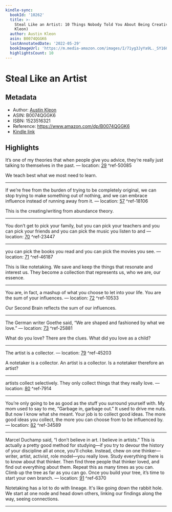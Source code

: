 ```yaml
---
kindle-sync:
  bookId: '10262'
  title: >-
    Steal Like an Artist: 10 Things Nobody Told You About Being Creative (Austin
    Kleon)
  author: Austin Kleon
  asin: B0074QGGK6
  lastAnnotatedDate: '2022-05-29'
  bookImageUrl: 'https://m.media-amazon.com/images/I/71yg3JyYa9L._SY160.jpg'
  highlightsCount: 10
---
```

# Steal Like an Artist
## Metadata
* Author: [Austin Kleon](https://www.amazon.com/Austin-Kleon/e/B002HDCKJ2/ref=dp_byline_cont_ebooks_1)
* ASIN: B0074QGGK6
* ISBN: 1523516321
* Reference: https://www.amazon.com/dp/B0074QGGK6
* [Kindle link](kindle://book?action=open&asin=B0074QGGK6)

## Highlights
It’s one of my theories that when people give you advice, they’re really just talking to themselves in the past. — location: [29](kindle://book?action=open&asin=B0074QGGK6&location=29) ^ref-50085

We teach best what we most need to learn.

---
If we’re free from the burden of trying to be completely original, we can stop trying to make something out of nothing, and we can embrace influence instead of running away from it. — location: [57](kindle://book?action=open&asin=B0074QGGK6&location=57) ^ref-18106

This is the creating/writing from abundance theory.

---
You don’t get to pick your family, but you can pick your teachers and you can pick your friends and you can pick the music you listen to and — location: [70](kindle://book?action=open&asin=B0074QGGK6&location=70) ^ref-23447

---
you can pick the books you read and you can pick the movies you see. — location: [71](kindle://book?action=open&asin=B0074QGGK6&location=71) ^ref-46187

This is like notetaking. We save and keep the things that resonate and interest us. They become a collection that represents us, who we are, our essence.

---
You are, in fact, a mashup of what you choose to let into your life. You are the sum of your influences. — location: [72](kindle://book?action=open&asin=B0074QGGK6&location=72) ^ref-10533

Our Second Brain reflects the sum of our influences.

---
The German writer Goethe said, “We are shaped and fashioned by what we love.” — location: [73](kindle://book?action=open&asin=B0074QGGK6&location=73) ^ref-25881

What do you love? There are the clues. What did you love as a child?

---
The artist is a collector. — location: [79](kindle://book?action=open&asin=B0074QGGK6&location=79) ^ref-45203

A notetaker is a collector.
An artist is a collector.
Is a notetaker therefore an artist?

---
artists collect selectively. They only collect things that they really love. — location: [80](kindle://book?action=open&asin=B0074QGGK6&location=80) ^ref-7914

---
You’re only going to be as good as the stuff you surround yourself with. My mom used to say to me, “Garbage in, garbage out.” It used to drive me nuts. But now I know what she meant. Your job is to collect good ideas. The more good ideas you collect, the more you can choose from to be influenced by. — location: [82](kindle://book?action=open&asin=B0074QGGK6&location=82) ^ref-34589

---
Marcel Duchamp said, “I don’t believe in art. I believe in artists.” This is actually a pretty good method for studying—if you try to devour the history of your discipline all at once, you’ll choke. Instead, chew on one thinker—writer, artist, activist, role model—you really love. Study everything there is to know about that thinker. Then find three people that thinker loved, and find out everything about them. Repeat this as many times as you can. Climb up the tree as far as you can go. Once you build your tree, it’s time to start your own branch. — location: [91](kindle://book?action=open&asin=B0074QGGK6&location=91) ^ref-6370

Notetaking has a lot to do with lineage. It's like going down the rabbit hole. We start at one node and head down others, linking our findings along the way, seeing connections.

---
